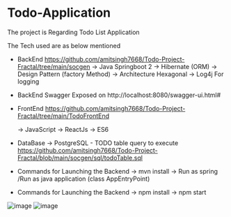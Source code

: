 # Todo-Application

The project is Regarding Todo List Application

The Tech used are as below mentioned 
  - BackEnd https://github.com/amitsingh7668/Todo-Project-Fractal/tree/main/socgen
      -> Java Springboot 2
      -> Hibernate (ORM)
      -> Design Pattern (factory Method)
      -> Architecture Hexagonal
      -> Log4j For logging
  - BackEnd Swagger Exposed on http://localhost:8080/swagger-ui.html#


  - FrontEnd https://github.com/amitsingh7668/Todo-Project-Fractal/tree/main/TodoFrontEnd

      -> JavaScript
      -> ReactJs
      -> ES6
      
  - DataBase
      -> PostgreSQL - TODO table query to execute https://github.com/amitsingh7668/Todo-Project-Fractal/blob/main/socgen/sql/todoTable.sql 
      
  - Commands for Launching the Backend
      -> mvn install 
      -> Run as spring /Run as java application (class AppEntryPoint)
  - Commands for Launching the Backend
      -> npm install 
      -> npm start
      
      
 ![image](https://user-images.githubusercontent.com/56405921/109397452-9d6c3a80-795c-11eb-939c-c4b0c59d5451.png)
 ![image](https://user-images.githubusercontent.com/56405921/109407741-5e180b00-79a9-11eb-88bd-632743f98e73.png)

